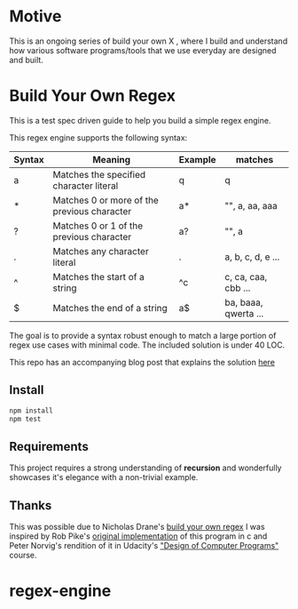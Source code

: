 # Motive
This is an ongoing series of build your own X , where I build and understand how various software programs/tools that we use everyday are designed and built.
# Build Your Own Regex
This is a test spec driven guide to help you build a simple regex engine.

This regex engine supports the following syntax:

| Syntax | Meaning | Example | matches |
|--------|---------|---------|---------|
| a | Matches the specified character literal | q | q |
| * | Matches 0 or more of the previous character | a* | "", a, aa, aaa  |
| ? | Matches 0 or 1 of the previous character | a? | "", a |
| . | Matches any character literal | . | a, b, c, d, e ... |
| ^ | Matches the start of a string | ^c | c, ca, caa, cbb ... |
| $ | Matches the end of a string | a$ | ba, baaa, qwerta ... |

The goal is to provide a syntax robust enough to match a large portion of regex use cases with minimal code. The included solution is under 40 LOC.

This repo has an accompanying blog post that explains the solution [here](https://nickdrane.com/build-your-own-regex/)

## Install

```js
npm install
npm test
```

## Requirements

This project requires a strong understanding of __recursion__ and wonderfully showcases it's elegance with a non-trivial example.

## Thanks
 This was possible due to Nicholas Drane's [build your own regex](https://github.com/nadrane/build-your-own-regex)
 I was inspired by Rob Pike's [original implementation](https://www.cs.princeton.edu/courses/archive/spr09/cos333/beautiful.html) of this program in c and Peter Norvig's rendition of it in Udacity's ["Design of Computer Programs"](https://www.udacity.com/course/design-of-computer-programs--cs212) course.
# regex-engine
